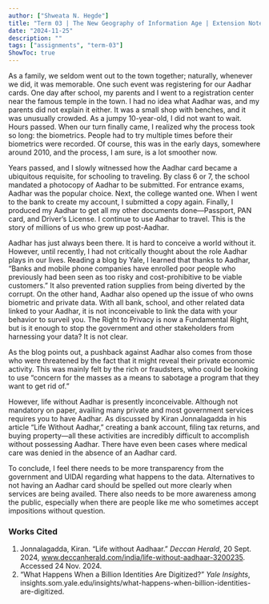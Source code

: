 ```yaml
---
author: ["Shweata N. Hegde"]
title: "Term 03 | The New Geography of Information Age | Extension Notes 06: My Aadhar Story" 
date: "2024-11-25"
description: ""
tags: ["assignments", "term-03"]
ShowToc: true
---
```

As a family, we seldom went out to the town together; naturally, whenever we did, it was memorable. One such event was registering for our Aadhar cards. One day after school, my parents and I went to a registration center near the famous temple in the town. I had no idea what Aadhar was, and my parents did not explain it either. It was a small shop with benches, and it was unusually crowded. As a jumpy 10-year-old, I did not want to wait. Hours passed. When our turn finally came, I realized why the process took so long: the biometrics. People had to try multiple times before their biometrics were recorded. Of course, this was in the early days, somewhere around 2010, and the process, I am sure, is a lot smoother now.  

Years passed, and I slowly witnessed how the Aadhar card became a ubiquitous requisite, for schooling to traveling. By class 6 or 7, the school mandated a photocopy of Aadhar to be submitted. For entrance exams, Aadhar was the popular choice. Next, the college wanted one. When I went to the bank to create my account, I submitted a copy again. Finally, I produced my Aadhar to get all my other documents done—Passport, PAN card, and Driver’s License. I continue to use Aadhar to travel. This is the story of millions of us who grew up post-Aadhar.  

Aadhar has just always been there. It is hard to conceive a world without it. However, until recently, I had not critically thought about the role Aadhar plays in our lives. Reading a blog by Yale, I learned that thanks to Aadhar, “Banks and mobile phone companies have enrolled poor people who previously had been seen as too risky and cost-prohibitive to be viable customers.” It also prevented ration supplies from being diverted by the corrupt. On the other hand, Aadhar also opened up the issue of who owns biometric and private data. With all bank, school, and other related data linked to your Aadhar, it is not inconceivable to link the data with your behavior to surveil you. The Right to Privacy is now a Fundamental Right, but is it enough to stop the government and other stakeholders from harnessing your data? It is not clear.  

As the blog points out, a pushback against Aadhar also comes from those who were threatened by the fact that it might reveal their private economic activity. This was mainly felt by the rich or fraudsters, who could be looking to use “concern for the masses as a means to sabotage a program that they want to get rid of.”  

However, life without Aadhar is presently inconceivable. Although not mandatory on paper, availing many private and most government services requires you to have Aadhar. As discussed by Kiran Jonnalagadda in his article “Life Without Aadhar,” creating a bank account, filing tax returns, and buying property—all these activities are incredibly difficult to accomplish without possessing Aadhar. There have even been cases where medical care was denied in the absence of an Aadhar card.  

To conclude, I feel there needs to be more transparency from the government and UIDAI regarding what happens to the data. Alternatives to not having an Aadhar card should be spelled out more clearly when services are being availed. There also needs to be more awareness among the public, especially when there are people like me who sometimes accept impositions without question.  

### Works Cited  
1. Jonnalagadda, Kiran. “Life without Aadhaar.” *Deccan Herald*, 20 Sept. 2024, www.deccanherald.com/india/life-without-aadhaar-3200235. Accessed 24 Nov. 2024.  
2. “What Happens When a Billion Identities Are Digitized?” *Yale Insights*, insights.som.yale.edu/insights/what-happens-when-billion-identities-are-digitized.
